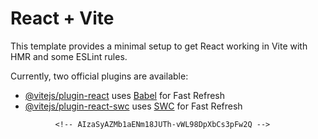 # React + Vite

This template provides a minimal setup to get React working in Vite with HMR and some ESLint rules.

Currently, two official plugins are available:

- [@vitejs/plugin-react](https://github.com/vitejs/vite-plugin-react/blob/main/packages/plugin-react/README.md) uses [Babel](https://babeljs.io/) for Fast Refresh
- [@vitejs/plugin-react-swc](https://github.com/vitejs/vite-plugin-react-swc) uses [SWC](https://swc.rs/) for Fast Refresh

<!-- <img
                src={item.media_formats.gif.url}
                alt={item.media_formats.mediumgif.url}
              /> -->

              <!-- AIzaSyAZMb1aENm18JUTh-vWL98DpXbCs3pFw2Q -->

